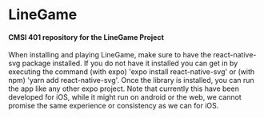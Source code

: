 # LineGame
#### CMSI 401 repository for the LineGame Project
When installing and playing LineGame, make sure to have the react-native-svg package installed. If you do not have it installed you can get in by executing the command (with expo) 'expo install react-native-svg' or (with npm) 'yarn add react-native-svg'. Once the library is installed, you can run the app like any other expo project. Note that currently this have been developed for iOS, while it might run on android or the web, we cannot promise the same experience or consistency as we can for iOS.
